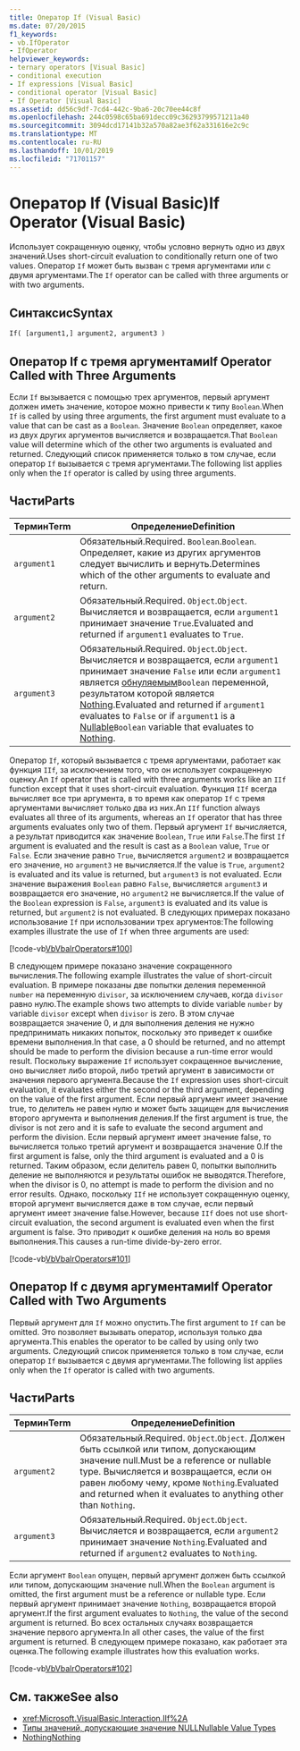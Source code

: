 ```yaml
---
title: Оператор If (Visual Basic)
ms.date: 07/20/2015
f1_keywords:
- vb.IfOperator
- IfOperator
helpviewer_keywords:
- ternary operators [Visual Basic]
- conditional execution
- If expressions [Visual Basic]
- conditional operator [Visual Basic]
- If Operator [Visual Basic]
ms.assetid: dd56c9df-7cd4-442c-9ba6-20c70ee44c8f
ms.openlocfilehash: 244c0598c65ba691decc09c36293799571211a40
ms.sourcegitcommit: 3094dcd17141b32a570a82ae3f62a331616e2c9c
ms.translationtype: MT
ms.contentlocale: ru-RU
ms.lasthandoff: 10/01/2019
ms.locfileid: "71701157"
---
```

# <a name="if-operator-visual-basic"></a><span data-ttu-id="abb15-102">Оператор If (Visual Basic)</span><span class="sxs-lookup"><span data-stu-id="abb15-102">If Operator (Visual Basic)</span></span>
<span data-ttu-id="abb15-103">Использует сокращенную оценку, чтобы условно вернуть одно из двух значений.</span><span class="sxs-lookup"><span data-stu-id="abb15-103">Uses short-circuit evaluation to conditionally return one of two values.</span></span> <span data-ttu-id="abb15-104">Оператор `If` может быть вызван с тремя аргументами или с двумя аргументами.</span><span class="sxs-lookup"><span data-stu-id="abb15-104">The `If` operator can be called with three arguments or with two arguments.</span></span>  
  
## <a name="syntax"></a><span data-ttu-id="abb15-105">Синтаксис</span><span class="sxs-lookup"><span data-stu-id="abb15-105">Syntax</span></span>  
  
```vb  
If( [argument1,] argument2, argument3 )  
```  
  
## <a name="if-operator-called-with-three-arguments"></a><span data-ttu-id="abb15-106">Оператор If с тремя аргументами</span><span class="sxs-lookup"><span data-stu-id="abb15-106">If Operator Called with Three Arguments</span></span>  
 <span data-ttu-id="abb15-107">Если `If` вызывается с помощью трех аргументов, первый аргумент должен иметь значение, которое можно привести к типу `Boolean`.</span><span class="sxs-lookup"><span data-stu-id="abb15-107">When `If` is called by using three arguments, the first argument must evaluate to a value that can be cast as a `Boolean`.</span></span> <span data-ttu-id="abb15-108">Значение `Boolean` определяет, какое из двух других аргументов вычисляется и возвращается.</span><span class="sxs-lookup"><span data-stu-id="abb15-108">That `Boolean` value will determine which of the other two arguments is evaluated and returned.</span></span> <span data-ttu-id="abb15-109">Следующий список применяется только в том случае, если оператор `If` вызывается с тремя аргументами.</span><span class="sxs-lookup"><span data-stu-id="abb15-109">The following list applies only when the `If` operator is called by using three arguments.</span></span>  
  
## <a name="parts"></a><span data-ttu-id="abb15-110">Части</span><span class="sxs-lookup"><span data-stu-id="abb15-110">Parts</span></span>  
  
|<span data-ttu-id="abb15-111">Термин</span><span class="sxs-lookup"><span data-stu-id="abb15-111">Term</span></span>|<span data-ttu-id="abb15-112">Определение</span><span class="sxs-lookup"><span data-stu-id="abb15-112">Definition</span></span>|  
|---|---|  
|`argument1`|<span data-ttu-id="abb15-113">Обязательный.</span><span class="sxs-lookup"><span data-stu-id="abb15-113">Required.</span></span> <span data-ttu-id="abb15-114">`Boolean`.</span><span class="sxs-lookup"><span data-stu-id="abb15-114">`Boolean`.</span></span> <span data-ttu-id="abb15-115">Определяет, какие из других аргументов следует вычислить и вернуть.</span><span class="sxs-lookup"><span data-stu-id="abb15-115">Determines which of the other arguments to evaluate and return.</span></span>|  
|`argument2`|<span data-ttu-id="abb15-116">Обязательный.</span><span class="sxs-lookup"><span data-stu-id="abb15-116">Required.</span></span> <span data-ttu-id="abb15-117">`Object`.</span><span class="sxs-lookup"><span data-stu-id="abb15-117">`Object`.</span></span> <span data-ttu-id="abb15-118">Вычисляется и возвращается, если `argument1` принимает значение `True`.</span><span class="sxs-lookup"><span data-stu-id="abb15-118">Evaluated and returned if `argument1` evaluates to `True`.</span></span>|  
|`argument3`|<span data-ttu-id="abb15-119">Обязательный.</span><span class="sxs-lookup"><span data-stu-id="abb15-119">Required.</span></span> <span data-ttu-id="abb15-120">`Object`.</span><span class="sxs-lookup"><span data-stu-id="abb15-120">`Object`.</span></span> <span data-ttu-id="abb15-121">Вычисляется и возвращается, если `argument1` принимает значение `False` или если `argument1` является [обнуляемым](../../../visual-basic/programming-guide/language-features/data-types/nullable-value-types.md)`Boolean` переменной, результатом которой является [Nothing](../../../visual-basic/language-reference/nothing.md).</span><span class="sxs-lookup"><span data-stu-id="abb15-121">Evaluated and returned if `argument1` evaluates to `False` or if `argument1` is a [Nullable](../../../visual-basic/programming-guide/language-features/data-types/nullable-value-types.md)`Boolean` variable that evaluates to [Nothing](../../../visual-basic/language-reference/nothing.md).</span></span>|  
  
 <span data-ttu-id="abb15-122">Оператор `If`, который вызывается с тремя аргументами, работает как функция `IIf`, за исключением того, что он использует сокращенную оценку.</span><span class="sxs-lookup"><span data-stu-id="abb15-122">An `If` operator that is called with three arguments works like an `IIf` function except that it uses short-circuit evaluation.</span></span> <span data-ttu-id="abb15-123">Функция `IIf` всегда вычисляет все три аргумента, в то время как оператор `If` с тремя аргументами вычисляет только два из них.</span><span class="sxs-lookup"><span data-stu-id="abb15-123">An `IIf` function always evaluates all three of its arguments, whereas an `If` operator that has three arguments evaluates only two of them.</span></span> <span data-ttu-id="abb15-124">Первый аргумент `If` вычисляется, а результат приводится как значение `Boolean`, `True` или `False`.</span><span class="sxs-lookup"><span data-stu-id="abb15-124">The first `If` argument is evaluated and the result is cast as a `Boolean` value, `True` or `False`.</span></span> <span data-ttu-id="abb15-125">Если значение равно `True`, вычисляется `argument2` и возвращается его значение, но `argument3` не вычисляется.</span><span class="sxs-lookup"><span data-stu-id="abb15-125">If the value is `True`, `argument2` is evaluated and its value is returned, but `argument3` is not evaluated.</span></span> <span data-ttu-id="abb15-126">Если значение выражения `Boolean` равно `False`, вычисляется `argument3` и возвращается его значение, но `argument2` не вычисляется.</span><span class="sxs-lookup"><span data-stu-id="abb15-126">If the value of the `Boolean` expression is `False`, `argument3` is evaluated and its value is returned, but `argument2` is not evaluated.</span></span> <span data-ttu-id="abb15-127">В следующих примерах показано использование `If` при использовании трех аргументов:</span><span class="sxs-lookup"><span data-stu-id="abb15-127">The following examples illustrate the use of `If` when three arguments are used:</span></span>  
  
 [!code-vb[VbVbalrOperators#100](~/samples/snippets/visualbasic/VS_Snippets_VBCSharp/VbVbalrOperators/VB/Class4.vb#100)]  
  
 <span data-ttu-id="abb15-128">В следующем примере показано значение сокращенного вычисления.</span><span class="sxs-lookup"><span data-stu-id="abb15-128">The following example illustrates the value of short-circuit evaluation.</span></span> <span data-ttu-id="abb15-129">В примере показаны две попытки деления переменной `number` на переменную `divisor`, за исключением случаев, когда `divisor` равно нулю.</span><span class="sxs-lookup"><span data-stu-id="abb15-129">The example shows two attempts to divide variable `number` by variable `divisor` except when `divisor` is zero.</span></span> <span data-ttu-id="abb15-130">В этом случае возвращается значение 0, и для выполнения деления не нужно предпринимать никаких попыток, поскольку это приведет к ошибке времени выполнения.</span><span class="sxs-lookup"><span data-stu-id="abb15-130">In that case, a 0 should be returned, and no attempt should be made to perform the division because a run-time error would result.</span></span> <span data-ttu-id="abb15-131">Поскольку выражение `If` использует сокращенное вычисление, оно вычисляет либо второй, либо третий аргумент в зависимости от значения первого аргумента.</span><span class="sxs-lookup"><span data-stu-id="abb15-131">Because the `If` expression uses short-circuit evaluation, it evaluates either the second or the third argument, depending on the value of the first argument.</span></span> <span data-ttu-id="abb15-132">Если первый аргумент имеет значение true, то делитель не равен нулю и может быть защищен для вычисления второго аргумента и выполнения деления.</span><span class="sxs-lookup"><span data-stu-id="abb15-132">If the first argument is true, the divisor is not zero and it is safe to evaluate the second argument and perform the division.</span></span> <span data-ttu-id="abb15-133">Если первый аргумент имеет значение false, то вычисляется только третий аргумент и возвращается значение 0.</span><span class="sxs-lookup"><span data-stu-id="abb15-133">If the first argument is false, only the third argument is evaluated and a 0 is returned.</span></span> <span data-ttu-id="abb15-134">Таким образом, если делитель равен 0, попытки выполнить деление не выполняются и результаты ошибок не выводятся.</span><span class="sxs-lookup"><span data-stu-id="abb15-134">Therefore, when the divisor is 0, no attempt is made to perform the division and no error results.</span></span> <span data-ttu-id="abb15-135">Однако, поскольку `IIf` не использует сокращенную оценку, второй аргумент вычисляется даже в том случае, если первый аргумент имеет значение false.</span><span class="sxs-lookup"><span data-stu-id="abb15-135">However, because `IIf` does not use short-circuit evaluation, the second argument is evaluated even when the first argument is false.</span></span> <span data-ttu-id="abb15-136">Это приводит к ошибке деления на ноль во время выполнения.</span><span class="sxs-lookup"><span data-stu-id="abb15-136">This causes a run-time divide-by-zero error.</span></span>  
  
 [!code-vb[VbVbalrOperators#101](~/samples/snippets/visualbasic/VS_Snippets_VBCSharp/VbVbalrOperators/VB/Class4.vb#101)]  
  
## <a name="if-operator-called-with-two-arguments"></a><span data-ttu-id="abb15-137">Оператор If с двумя аргументами</span><span class="sxs-lookup"><span data-stu-id="abb15-137">If Operator Called with Two Arguments</span></span>  
 <span data-ttu-id="abb15-138">Первый аргумент для `If` можно опустить.</span><span class="sxs-lookup"><span data-stu-id="abb15-138">The first argument to `If` can be omitted.</span></span> <span data-ttu-id="abb15-139">Это позволяет вызывать оператор, используя только два аргумента.</span><span class="sxs-lookup"><span data-stu-id="abb15-139">This enables the operator to be called by using only two arguments.</span></span> <span data-ttu-id="abb15-140">Следующий список применяется только в том случае, если оператор `If` вызывается с двумя аргументами.</span><span class="sxs-lookup"><span data-stu-id="abb15-140">The following list applies only when the `If` operator is called with two arguments.</span></span>  
  
## <a name="parts"></a><span data-ttu-id="abb15-141">Части</span><span class="sxs-lookup"><span data-stu-id="abb15-141">Parts</span></span>  
  
|<span data-ttu-id="abb15-142">Термин</span><span class="sxs-lookup"><span data-stu-id="abb15-142">Term</span></span>|<span data-ttu-id="abb15-143">Определение</span><span class="sxs-lookup"><span data-stu-id="abb15-143">Definition</span></span>|  
|---|---|  
|`argument2`|<span data-ttu-id="abb15-144">Обязательный.</span><span class="sxs-lookup"><span data-stu-id="abb15-144">Required.</span></span> <span data-ttu-id="abb15-145">`Object`.</span><span class="sxs-lookup"><span data-stu-id="abb15-145">`Object`.</span></span> <span data-ttu-id="abb15-146">Должен быть ссылкой или типом, допускающим значение null.</span><span class="sxs-lookup"><span data-stu-id="abb15-146">Must be a reference or nullable type.</span></span> <span data-ttu-id="abb15-147">Вычисляется и возвращается, если он равен любому чему, кроме `Nothing`.</span><span class="sxs-lookup"><span data-stu-id="abb15-147">Evaluated and returned when it evaluates to anything other than `Nothing`.</span></span>|  
|`argument3`|<span data-ttu-id="abb15-148">Обязательный.</span><span class="sxs-lookup"><span data-stu-id="abb15-148">Required.</span></span> <span data-ttu-id="abb15-149">`Object`.</span><span class="sxs-lookup"><span data-stu-id="abb15-149">`Object`.</span></span> <span data-ttu-id="abb15-150">Вычисляется и возвращается, если `argument2` принимает значение `Nothing`.</span><span class="sxs-lookup"><span data-stu-id="abb15-150">Evaluated and returned if `argument2` evaluates to `Nothing`.</span></span>|  
  
 <span data-ttu-id="abb15-151">Если аргумент `Boolean` опущен, первый аргумент должен быть ссылкой или типом, допускающим значение null.</span><span class="sxs-lookup"><span data-stu-id="abb15-151">When the `Boolean` argument is omitted, the first argument must be a reference or nullable type.</span></span> <span data-ttu-id="abb15-152">Если первый аргумент принимает значение `Nothing`, возвращается второй аргумент.</span><span class="sxs-lookup"><span data-stu-id="abb15-152">If the first argument evaluates to `Nothing`, the value of the second argument is returned.</span></span> <span data-ttu-id="abb15-153">Во всех остальных случаях возвращается значение первого аргумента.</span><span class="sxs-lookup"><span data-stu-id="abb15-153">In all other cases, the value of the first argument is returned.</span></span> <span data-ttu-id="abb15-154">В следующем примере показано, как работает эта оценка.</span><span class="sxs-lookup"><span data-stu-id="abb15-154">The following example illustrates how this evaluation works.</span></span>  
  
 [!code-vb[VbVbalrOperators#102](~/samples/snippets/visualbasic/VS_Snippets_VBCSharp/VbVbalrOperators/VB/Class4.vb#102)]  
  
## <a name="see-also"></a><span data-ttu-id="abb15-155">См. также</span><span class="sxs-lookup"><span data-stu-id="abb15-155">See also</span></span>

- <xref:Microsoft.VisualBasic.Interaction.IIf%2A>
- [<span data-ttu-id="abb15-156">Типы значений, допускающие значение NULL</span><span class="sxs-lookup"><span data-stu-id="abb15-156">Nullable Value Types</span></span>](../../../visual-basic/programming-guide/language-features/data-types/nullable-value-types.md)
- [<span data-ttu-id="abb15-157">Nothing</span><span class="sxs-lookup"><span data-stu-id="abb15-157">Nothing</span></span>](../../../visual-basic/language-reference/nothing.md)
